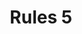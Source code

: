 ---
date:  ""
draft: "false"
title: "Rules 5"
terms: ['rules']
cover:
    icons: ""
    image: ""
    video: ""
    anima: ""
---